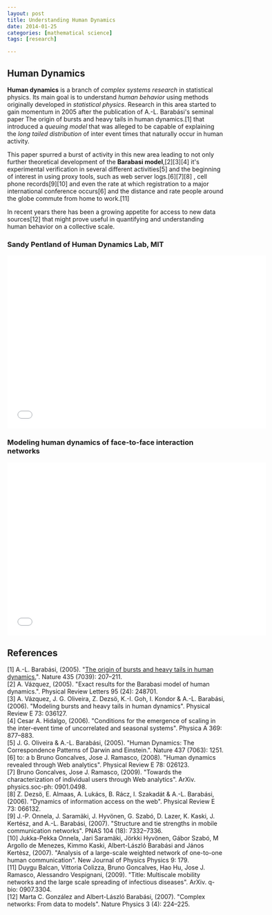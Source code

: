 ```yaml
---
layout: post
title: Understanding Human Dynamics
date: 2014-01-25
categories: [mathematical science]
tags: [research]

---
```


Human Dynamics
---

**Human dynamics** is a branch of *complex systems research* in statistical physics. Its main goal is to understand *human behavior* using methods originally developed in *statistical physics*. Research in this area started to gain momentum in 2005 after the publication of A.-L. Barabási's seminal paper The origin of bursts and heavy tails in human dynamics.[1] that introduced a *queuing model* that was alleged to be capable of explaining the *long tailed distribution* of inter event times that naturally occur in human activity.

This paper spurred a burst of activity in this new area leading to not only further theoretical development of the **Barabasi model**,[2][3][4] it's experimental verification in several different activities[5] and the beginning of interest in using proxy tools, such as web server logs.[6][7][8] , cell phone records[9][10] and even the rate at which registration to a major international conference occurs[6] and the distance and rate people around the globe commute from home to work.[11]

In recent years there has been a growing appetite for access to new data sources[12] that might prove useful in quantifying and understanding human behavior on a collective scale.

### Sandy Pentland of Human Dynamics Lab, MIT
<iframe width="600" height="400" src="//www.youtube.com/embed/m-Dc3c2MQhQ" frameborder="0" allowfullscreen></iframe>

### Modeling human dynamics of face-to-face interaction networks
<iframe width="600" height="400" src="//www.youtube.com/embed/BIK5Xyt5J7Q" frameborder="0" allowfullscreen></iframe>

References
---

[1] A.-L. Barabási, (2005). "[The origin of bursts and heavy tails in human dynamics.](http://sungsoo.github.com/images/human-dynamics-nature207.pdf)". Nature 435 (7039): 207–211.  
[2]   A. Vázquez, (2005). "Exact results for the Barabasi model of human dynamics.". Physical Review Letters 95 (24): 248701.  
[3]   A. Vázquez, J. G. Oliveira, Z. Dezsö, K.-I. Goh, I. Kondor & A.-L. Barabási, (2006). "Modeling bursts and heavy tails in human dynamics". Physical Review E 73: 036127.  
[4]   Cesar A. Hidalgo, (2006). "Conditions for the emergence of scaling in the inter-event time of uncorrelated and seasonal systems". Physica A 369: 877–883.   
[5]   J. G. Oliveira & A.-L. Barabási, (2005). "Human Dynamics: The Correspondence Patterns of Darwin and Einstein.". Nature 437 (7063): 1251.   
[6]  to: a b Bruno Goncalves, Jose J. Ramasco, (2008). "Human dynamics revealed through Web analytics". Physical Review E 78: 026123.   
[7]   Bruno Goncalves, Jose J. Ramasco, (2009). "Towards the characterization of individual users through Web analytics". ArXiv. physics.soc-ph: 0901.0498.  
[8]   Z. Dezsö, E. Almaas, A. Lukács, B. Rácz, I. Szakadát & A.-L. Barabási, (2006). "Dynamics of information access on the web". Physical Review E 73: 066132.   
[9]   J.-P. Onnela, J. Saramäki, J. Hyvönen, G. Szabó, D. Lazer, K. Kaski, J. Kertész, and A.-L. Barabási, (2007). "Structure and tie strengths in mobile communication networks". PNAS 104 (18): 7332–7336.   
[10]   Jukka-Pekka Onnela, Jari Saramäki, Jörkki Hyvönen, Gábor Szabó, M Argollo de Menezes, Kimmo Kaski, Albert-László Barabási and János Kertèsz, (2007). "Analysis of a large-scale weighted network of one-to-one human communication". New Journal of Physics Physics 9: 179.   
[11]   Duygu Balcan, Vittoria Colizza, Bruno Goncalves, Hao Hu, Jose J. Ramasco, Alessandro Vespignani, (2009). "Title: Multiscale mobility networks and the large scale spreading of infectious diseases". ArXiv. q-bio: 0907.3304.  
[12]   Marta C. González and Albert-László Barabási, (2007). "Complex networks: From data to models". Nature Physics 3 (4): 224–225. 
